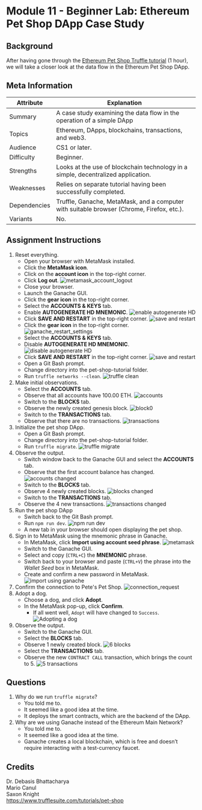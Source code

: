 ﻿# Module 11 - Beginner Lab: Ethereum Pet Shop DApp Case Study

## Background
After having gone through the [Ethereum Pet Shop Truffle tutorial][pet-shop-tutorial] (1 hour), we will take a closer look at the data flow in the Ethereum Pet Shop DApp.

## Meta Information
| Attribute | Explanation |
| - | - |
| Summary | A case study examining the data flow in the operation of a simple DApp |
| Topics | Ethereum, DApps, blockchains, transactions, and web3. |
| Audience | CS1 or later. |
| Difficulty | Beginner. |
| Strengths | Looks at the use of blockchain technology in a simple, decentralized application. |
| Weaknesses | Relies on separate tutorial having been successfully completed. |
| Dependencies | Truffle, Ganache, MetaMask, and a computer with suitable browser (Chrome, Firefox, etc.). |
| Variants | No. |

## Assignment Instructions
1. Reset everything.
    * Open your browser with MetaMask installed.
    * Click the **MetaMask icon**.
    * Click on the **account icon** in the top-right corner.
    * Click **Log out**.	![metamask_account_logout](screenshots/connecting_to_metamask/metamask_account_logout.PNG)
    * Close your browser.
    * Launch the Ganache GUI.
    * Click the **gear icon** in the top-right corner.
    * Select the **ACCOUNTS & KEYS** tab.
    * Enable **AUTOGENERATE HD MNEMONIC**.
	![enable autogenerate HD](screenshots/connecting_to_metamask/enable_autogenerate_HD_mnemonic.PNG)
    * Click **SAVE AND RESTART** in the top-right corner.
	![save and restart](screenshots/connecting_to_metamask/save_and_restart_ganache.PNG)
    * Click the **gear icon** in the top-right corner.
	![ganache_restart_settings](screenshots/connecting_to_metamask/ganache_restart_settings.PNG)
    * Select the **ACCOUNTS & KEYS** tab.
    * Disable **AUTOGENERATE HD MNEMONIC**.
	![disable autogenerate HD](screenshots/connecting_to_metamask/disable_autogenerate_and_restart.PNG)
    * Click **SAVE AND RESTART** in the top-right corner.
	![save and restart](screenshots/connecting_to_metamask/save_and_restart_ganache.PNG)
    * Open a Git Bash prompt.
    * Change directory into the pet-shop-tutorial folder.
    * Run `truffle networks --clean`.
	![truffle clean](screenshots/connecting_to_metamask/truffle_clean.PNG)
2. Make initial observations.
    * Select the **ACCOUNTS** tab.
    * Observe that all accounts have 100.00 ETH.
	![accounts](screenshots/clean_blockchain_screenshots/accounts.PNG)
    * Switch to the **BLOCKS** tab.
    * Observe the newly created genesis block.
	![block0](screenshots/clean_blockchain_screenshots/block0.PNG)
    * Switch to the **TRANSACTIONS** tab.
    * Observe that there are no transactions.
	![transactions](screenshots/clean_blockchain_screenshots/no_transactions.PNG)
3. Initialize the pet shop DApp.
    * Open a Git Bash prompt.
    * Change directory into the pet-shop-tutorial folder.
    * Run `truffle migrate`.
	![truffle migrate](screenshots/setup_commands_screenshots/truffle_migrate.PNG)
4. Observe the output.
    * Switch window back to the Ganache GUI and select the **ACCOUNTS** tab.
    * Observe that the first account balance has changed.
	![accounts changed](screenshots/setup_commands_screenshots/accounts_after_migrate.PNG)
    * Switch to the **BLOCKS** tab.
    * Observe 4 newly created blocks.
	![blocks changed](screenshots/setup_commands_screenshots/blocks_after_migrate.PNG)
    * Switch to the **TRANSACTIONS** tab.
    * Observe the 4 new transactions.
	![transactions changed](screenshots/setup_commands_screenshots/transactions_after_migrate.PNG)
5. Run the pet shop DApp
    * Switch back to the Git Bash prompt.
    * Run `npm run dev`.
	![npm run dev](screenshots/setup_commands_screenshots/npm_run.PNG)
    * A new tab in your browser should open displaying the pet shop.
6. Sign in to MetaMask using the mnemonic phrase in Ganache.
    * In MetaMask, click **Import using account seed phrase**.
	![metamask](screenshots/connecting_to_metamask/login.PNG)
    * Switch to the Ganache GUI.
    * Select and copy (`CTRL+C`) the **MNEMONIC** phrase.
    * Switch back to your browser and paste (`CTRL+V`) the phrase into the _Wallet Seed_ box in MetaMask.
    * Create and confirm a new password in MetaMask.
	![import using ganache](screenshots/connecting_to_metamask/wallet_mnemonic.PNG)
7. Confirm the connection to Pete's Pet Shop.
	![connection_request](screenshots/connecting_to_metamask/connection_request.PNG)
8. Adopt a dog.
    * Choose a dog, and click **Adopt**.
    * In the MetaMask pop-up, click **Confirm**.
        * If all went well, `Adopt` will have changed to `Success`.
	![Adopting a dog](screenshots/connecting_to_metamask/adoption_dialog.PNG)
9. Observe the output.
    * Switch to the Ganache GUI.
    * Select the **BLOCKS** tab.
    * Observe 1 newly created block.
	![6 blocks](screenshots/connecting_to_metamask/six_blocks.PNG)
    * Select the **TRANSACTIONS** tab.
    * Observe the new `CONTRACT CALL` transaction, which brings the count to 5.
	![5 transactions](screenshots/connecting_to_metamask/five_transactions.PNG)

## Questions
1. Why do we run `truffle migrate`?
    * You told me to.
    * It seemed like a good idea at the time.
    * It deploys the smart contracts, which are the backend of the DApp.
2. Why are we using Ganache instead of the Ethereum Main Network?
    * You told me to.
    * It seemed like a good idea at the time.
    * Ganache creates a local blockchain, which is free and doesn’t require interacting with a test-currency faucet.

## Credits
Dr. Debasis Bhattacharya  
Mario Canul  
Saxon Knight  
https://www.trufflesuite.com/tutorials/pet-shop  

[pet-shop-tutorial]: https://www.trufflesuite.com/tutorials/pet-shop
